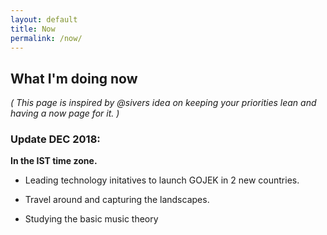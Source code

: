 ```yaml
---
layout: default
title: Now
permalink: /now/
---
```


## What I'm doing now

 *( This page is inspired by @sivers idea on keeping your priorities lean and having a now page for it. )*

### Update DEC 2018:

**In the IST time zone.**

* Leading technology initatives to launch GOJEK in 2 new countries.

* Travel around and capturing the landscapes.

* Studying the basic music theory
